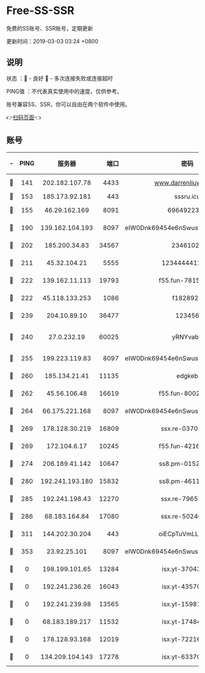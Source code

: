 # Free-SS-SSR

免费的SS账号、SSR账号，定期更新

更新时间：2019-03-03 03:24 +0800

## 说明

状态     ：🙂 - 良好 🙁 - 多次连接失败或连接超时

PING值   ：不代表真实使用中的速度，仅供参考。

账号兼容SS、SSR，你可以自由在两个软件中使用。

👉[扫码页面](https://liesauer.github.io/free-ss-ssr.github.io/)👈

## 账号

|-|PING|服务器|端口|密码|加密方式|区域|
|:----:|:----:|:-----:|-----:|:----:|:----:|:----:|
|🙂|141|202.182.107.78|4433|www.darrenliuwei.com|aes-256-cfb|JP|
|🙂|153|185.173.92.181|443|sssru.icu|rc4-md5|RU|
|🙂|155|46.29.162.169|8091|6964922356|aes-256-cfb|RU|
|🙂|190|139.162.104.193|8097|eIW0Dnk69454e6nSwuspv9DmS201tQ0D|aes-256-cfb|JP|
|🙂|202|185.200.34.83|34567|23461023|aes-256-cfb|US|
|🙂|211|45.32.104.21|5555|1234444411111|aes-256-cfb|SG|
|🙂|222|139.162.11.113|19793|f55.fun-78151290|aes-256-cfb|SG|
|🙂|222|45.118.133.253|1086|f1828920|aes-256-cfb|SG|
|🙂|239|204.10.89.10|36477|123456|aes-256-cfb|US|
|🙂|240|27.0.232.19|60025|yRNYvabB|xchacha20-ietf-poly1305|HK|
|🙂|255|199.223.119.83|8097|eIW0Dnk69454e6nSwuspv9DmS201tQ0D|aes-256-cfb|US|
|🙂|260|185.134.21.41|11135|edgkeb|aes-256-cfb|GB|
|🙂|262|45.56.106.48|16619|f55.fun-80021142|aes-256-cfb|US|
|🙂|264|66.175.221.168|8097|eIW0Dnk69454e6nSwuspv9DmS201tQ0D|aes-256-cfb|US|
|🙂|269|178.128.30.219|16809|ssx.re-03702185|aes-256-cfb|SG|
|🙂|269|172.104.6.17|10245|f55.fun-42164913|aes-256-cfb|US|
|🙂|274|206.189.41.142|10647|ss8.pm-01527155|aes-256-cfb|SG|
|🙂|280|192.241.193.180|15832|ss8.pm-46115453|aes-256-cfb|US|
|🙂|285|192.241.198.43|12270|ssx.re-79653159|aes-256-cfb|US|
|🙂|286|68.183.164.84|17080|ssx.re-50240519|aes-256-cfb|US|
|🙂|311|144.202.30.204|443|oiECpTuVmLLxk4Ts|aes-256-cfb|US|
|🙂|353|23.92.25.101|8097|eIW0Dnk69454e6nSwuspv9DmS201tQ0D|aes-256-cfb|US|
|🙁|0|198.199.101.65|13284|isx.yt-37043083|aes-256-cfb|US|
|🙁|0|192.241.236.26|16043|isx.yt-43570413|aes-256-cfb|US|
|🙁|0|192.241.239.98|13565|isx.yt-15981055|aes-256-cfb|US|
|🙁|0|68.183.189.217|11532|isx.yt-17484658|aes-256-cfb|SG|
|🙁|0|178.128.93.168|12019|isx.yt-72216757|aes-256-cfb|SG|
|🙁|0|134.209.104.143|17278|isx.yt-63370045|aes-256-cfb|SG|

